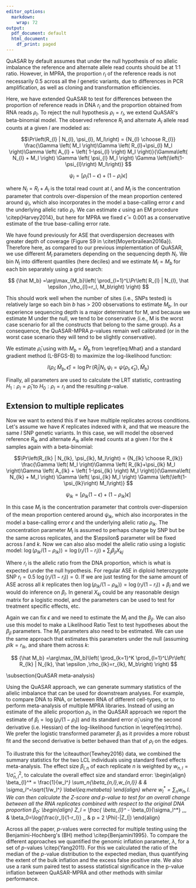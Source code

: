 ```yaml
---
editor_options:
  markdown:
    wrap: 72
output:
  pdf_document: default
  html_document:
    df_print: paged
---
```


QuASAR by default assumes that under the null hypothesis of no allelic
imbalance the reference and alternate allele read counts should be at
1:1 ratio. However, in MPRA, the proportion $r_l$ of the reference reads
is not necessarily $0.5$ across all the $l$ genetic variants, due to
differences in PCR amplification, as well as cloning and transformation
efficiencies.

Here, we have extended QuASAR to test for differences between the
proportion of reference reads in DNA $r_l$ and the proportion obtained
from RNA reads $\rho_l$. To reject the null hypothesis $\rho_l=r_l$, we
extend QuASAR's beta-binomial model. The observed reference $R_l$ and
alternate $A_l$ allele read counts at a given $l$ are modeled as:

$$\Pr\left(R_{l} | N_{l}, \psi_{l}, M_l\right) =
{N_{l} \choose R_{l}} \frac{\Gamma \left( M_l \right)\Gamma \left( R_{l}+\psi_{l} M_l \right)\Gamma \left( A_{l} + \left( 1-\psi_{l} \right) M_l \right)}{\Gamma\left( N_{l} + M_l \right) \Gamma \left( \psi_{l} M_l \right) \Gamma \left(\left(1-\psi_{l}\right) M_l\right)} 
$$

$$
\psi_{l} = \left[\rho_l(1-\epsilon)+(1-\rho_l)\epsilon\right]
$$

where $N_l=R_l+A_l$ is the total read count at $l$, and $M_l$ is the
concentration parameter that controls over-dispersion of the mean
proportion centered around $\psi_{l}$, which also incorporates in the
model a base-calling error $\epsilon$ and the underlying allelic ratio
$\rho_l$. We can estimate $\epsilon$ using an EM procedure
\citep{Harvey2014}, but here for MPRA we fixed $\hat \epsilon=0.001$ as
a conservative estimate of the true base-calling error rate.

We have found previously for ASE that overdispersion decreases with
greater depth of coverage (Figure S9 in \citet{Moyerbrailean2016a}).
Therefore here, as compared to our previous implementation of QuASAR, we
use different $M_l$ parameters depending on the sequencing depth $N_l$.
We bin $N_l$ into different quantiles (here deciles) and we estimate
$M_l=M_b$ for each bin separately using a grid search:

$$
{\hat M_b}
    =\arg\max_{M_b}\left( \prod_{l=1}^L\Pr\left( R_{l} | N_{l}, \hat \epsilon ,\rho_{l}=r_l, M_b\right) \right) 
$$

This should work well when the number of sites (i.e., SNPs tested) is
relatively large so each bin $b$ has $>$ 200 observations to estimate
$M_b$. In our experience sequencing depth is a major determinant for M,
and because we estimate M under the null, we tend to be conservative
(i.e., M is the worst case scenario for all the constructs that belong
to the same group). As a consequence, the QuASAR-MPRA $p$-values remain
well calibrated (or in the worst case scenario they will tend to be
slightly conservative).

We estimate ${\hat \rho}_{l}$ using with $M_b=\hat M_b$ from
\eqref{eq:Mhat} and a standard gradient method (L-BFGS-B) to maximize
the log-likelihood function:

$$
l(\rho_{l};\hat M_b, \hat \epsilon) 
    = \log \Pr\left(R_{l} | N_{l}, \psi_{l}=\psi(\rho_{l},\hat \epsilon_s), \hat M_b\right) 
$$

Finally, all parameters are used to calculate the LRT statistic,
contrasting $H_1: \rho_{l}=\hat \rho _{l}$ to $H_0: \rho_{l} = r_{l}$
and the resulting $p$-value.

## Extension to multiple replicates

Now we want to extend this if we have multiple replicates across
conditions. Let's assume we have $K$ replicates indexed with $k$, and
that we measure the same $l$ SNP genetic variants. In this case, we will
model the observed reference $R_{lk}$ and alternate $A_{lk}$ allele read
counts at a given $l$ for the $k$ samples again with a beta-binomial:

$$\Pr\left(R_{lk} | N_{lk}, \psi_{lk}, M_l\right) =
{N_{lk} \choose R_{lk}} \frac{\Gamma \left( M_l \right)\Gamma \left( R_{lk}+\psi_{lk} M_l \right)\Gamma \left( A_{lk} + \left( 1-\psi_{lk} \right) M_l \right)}{\Gamma\left( N_{lk} + M_l \right) \Gamma \left( \psi_{lk} M_l \right) \Gamma \left(\left(1-\psi_{lk}\right) M_l\right)} 
$$

$$
\psi_{lk} = \left[\rho_{lk}(1-\epsilon)+(1-\rho_{lk})\epsilon\right]
$$

In this case $M_l$ is the concentration parameter that controls
over-dispersion of the mean proportion centered around $\psi_{lk}$,
which also incorporates in the model a base-calling error $\epsilon$ and
the underlying allelic ratio $\rho_{lk}$. The concentration parameter
$M_l$ is assumed to perhaps change by SNP but be the same across
replicates, and the \$\\epsilon\$ parameter will be fixed across $l$ and
$k$. Now we can also also model the allelic ratio using a logistic
model:
$\log(\rho_{lk}/(1-\rho_{lk}))= \log(r_{l}/(1-r_{l})) + \sum_j \beta_{jl} X_{kj}$

Where $r_{l}$ is the allelic ratio from the DNA proportion, which is
what is expected under the null hypothesis. For regular ASE in diploid
heterozygote SNP $r_l=0.5$ $\log(r_{l}/(1-r_{l}))=0$. If we are just
testing for the same amount of ASE across all $k$ replicates then
$\log(\rho_{lk}/(1-\rho_{lk}))= \log(r_{l}/(1-r_{l}))+ \beta_l$ and we
would do inference on $\beta_l$. In general $X_{kj}$ could be any
reasonable design matrix for a logistic model, and the parameters can be
used to test for treatment specific effects, etc.

Again we can fix $\epsilon$ and we need to estimate the $M_l$ and the
$\beta_{jl}$. We can also use this model to make a Likelihood Ratio Test
to test hypotheses about the $\beta_{jl}$ parameters. The $M_l$
parameters also need to be estimated. We can use the same approach that
estimates this parameters under the null (assuming $\rho{lk}=r_{lk}$,
and share them across $k$:

$$
{\hat M_b}
    =\arg\max_{M_b}\left( \prod_{k=1}^K \prod_{l=1}^L\Pr\left( R_{lk} | N_{lk}, \hat \epsilon ,\rho_{lk}=r_{lk}, M_b\right) \right) 
$$

\subsection{QuASAR meta-analysis}

Using the QuASAR approach, we can generate summary statistics of the
allelic imbalance that can be used for downstream analyses. For example,
to compare DNA to RNA, or between RNA of different cell-types, or to
perform meta-analysis of multiple MPRA libraries. Instead of using an
estimate of the allelic proportion $\rho_l$, in the QuASAR approach we
report the estimate of $\beta_l = \log(\rho_l/(1-\rho_l))$ and its
standard error $\hat \sigma_{l}$ using the second derivative (i.e.
Hessian) of the log-likelihood function in \eqref{eq:lrtrho}. We prefer
the logistic transformed parameter $\beta_l$ as it provides a more
robust fit and the second derivative is better behaved than that of
$\rho_l$ on the edges.

To illustrate this for the \citeauthor{Tewhey2016} data, we combined the
summary statistics for the two LCL individuals using standard fixed
effects meta-analysis. The effect size $\beta_{l,n}$ of each replicate
$n$ is weighted by $w_{n,l} = 1/{\hat \sigma_{n,l}}^2$, to calculate the
overall effect size and standard error: \begin{align}
    \beta_{l}^* = \frac{1}{w_l^*} \sum_n{\beta_{n,l}\,w_{n,l}} & & \sigma_l^*=\sqrt{1/w_l^*}  \label{eq:metabeta}
\end{align} where $w_l^*= \sum_n{w_n,l}$. We can then calculate the
$Z$-score and $p$-value to test for an overall change between all the
RNA replicates combined with respect to the original DNA proportion
$\beta_0$: \begin{align}
    Z_l = \frac{  \beta_{l}^* - \beta_0}{\sigma_l^*} \,,\, & \beta_0=\log{\frac{r_l}{1-r_l}}  \,, & p = 2 \Phi(-|Z_l|)
\end{align}

Across all the paper, $p$-values were corrected for multiple testing
using the Benjamini-Hochberg's (BH) method \citep{Benjamini1995}. To
compare the different approaches we quantified the genomic inflation
parameter, $\lambda$, for a set of $p$-values \citep{Yang2011}. For this
we calculated the ratio of the median of the $p$-value distribution to
the expected median, thus quantifying the extent of the bulk inflation
and the excess false positive rate. We also use a rank sum paired test
to assess statistical significance in the p-value inflation between
QuASAR-MPRA and other methods with similar performance.
